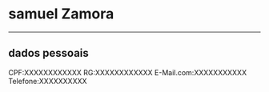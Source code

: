 # samuel Zamora
 
 ---

## dados pessoais

CPF:XXXXXXXXXXXX
RG:XXXXXXXXXXXX
E-Mail.com:XXXXXXXXXXX
Telefone:XXXXXXXXXX
